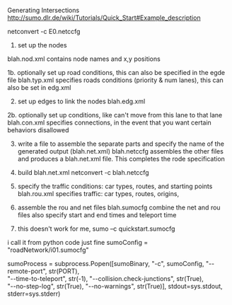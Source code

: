 Generating Intersections 
http://sumo.dlr.de/wiki/Tutorials/Quick_Start#Example_description

netconvert -c E0.netccfg



1. set up the nodes

blah.nod.xml 
contains node names and x,y positions
<node id="91" x="-1000.0" y="1000.0" />

1b. optionally set up road conditions, this can also be specified in the egde file
blah.typ.xml
specifies roads conditions (priority & num lanes), this can also be set in edg.xml
<type id="a" priority="3" numLanes="3" speed="13.889"/> 

2. set up edges to link the nodes
blah.edg.xml
<edge id="L18" from="3" to="4" type="a"/>

2b. optionally set up conditions, like can't move from this lane to that lane
blah.con.xml
specifies connections, in the event that you want certain behaviors disallowed

3. write a file to assemble the separate parts and specify the name of the generated output (blah.net.xml)
blah.netccfg
assembles the other files and produces a blah.net.xml file. This completes the rode specification

4. build blah.net.xml
netconvert -c blah.netccfg

5. specify the traffic conditions: car types, routes, and starting points
blah.rou.xml
specifies traffic: car types, routes, origins, 
<vType accel="1.0" decel="5.0" id="CarD" length="7.5" minGap="2.5" maxSpeed="30.0" sigma="0.5" />
<route id="route01" edges="D2 L2 L12 L10 L7 D7"/>
<vehicle depart="54000" id="veh0" route="route01" type="CarA" color="1,0,0" /> 

6. assemble the rou and net files
blah.sumocfg
combine the net and rou files
also specify start and end times
and teleport time

7. this doesn't work for me, 
sumo –c quickstart.sumocfg 

i call it from python code just fine
sumoConfig = "roadNetwork/i01.sumocfg"

sumoProcess = subprocess.Popen([sumoBinary, "-c", sumoConfig, "--remote-port", str(PORT), \
	"--time-to-teleport", str(-1), "--collision.check-junctions", str(True), \
	"--no-step-log", str(True), "--no-warnings", str(True)], stdout=sys.stdout, stderr=sys.stderr)

